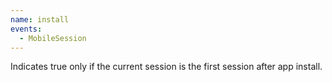 ```yaml
---
name: install
events:
  - MobileSession
---
```


Indicates true only if the current session is the first session after app install.